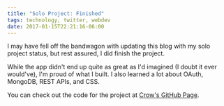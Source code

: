 ```yaml
---
title: "Solo Project: Finished"
tags: technology, twitter, webdev
date: 2017-01-15T22:21:16-06:00
---
```


I may have fell off the bandwagon with updating this blog with my solo project status, but rest assured, I did finish the project.

While the app didn't end up quite as great as I'd imagined (I doubt it ever would've), I'm proud of what I built. I also learned a lot about OAuth, MongoDB, REST APIs, and CSS.

You can check out the code for the project at [Crow's GitHub Page][1].

[1]: https://github.com/hisaac/Crow
